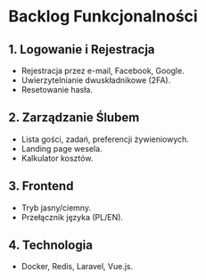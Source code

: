 # Backlog Funkcjonalności

## 1. Logowanie i Rejestracja
- Rejestracja przez e-mail, Facebook, Google.
- Uwierzytelnianie dwuskładnikowe (2FA).
- Resetowanie hasła.

## 2. Zarządzanie Ślubem
- Lista gości, zadań, preferencji żywieniowych.
- Landing page wesela.
- Kalkulator kosztów.

## 3. Frontend
- Tryb jasny/ciemny.
- Przełącznik języka (PL/EN).

## 4. Technologia
- Docker, Redis, Laravel, Vue.js.
